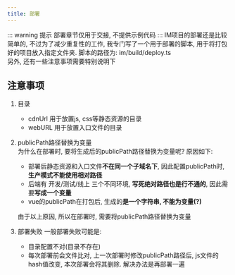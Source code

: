 ```yaml
---
title: 部署
---
```

::: warning 提示
部署章节仅用于交接, 不提供示例代码
:::
IM项目的部署还是比较简单的, 不过为了减少重复性的工作, 我专门写了一个用于部署的脚本, 用于将打包好的项目放入指定文件夹. 脚本的路径为: im/build/deploy.ts  
另外, 还有一些注意事项需要特别说明下
## 注意事项
1. 目录  
    - cdnUrl 用于放置js, css等静态资源的目录
    - webURL 用于放置入口文件的目录

2. publicPath路径替换为变量  
    为什么在部署时, 要将生成后的publicPath路径替换为变量呢? 原因如下:  
   
   - 部署后静态资源和入口文件**不在同一个子域名下**, 因此配置publicPath时, **生产模式不能使用相对路径**  
   - 后端有 开发/测试/线上 三个不同环境, **写死绝对路径也是行不通的**, 因此需要**写成一个变量**  
   - vue的publicPath在打包后, 生成的**是一个字符串, 不能为变量(?)**  
   
   由于以上原因, 所以在部署时, 需要将publicPath路径替换为变量

3. 部署失败
   一般部署失败可能是: 
   - 目录配置不对(目录不存在)
   - 每次部署前会文件比对, 上一次部署时修改publicPath路径后, js文件的hash值改变, 本次部署会将其删除. 解决办法是再部署一遍